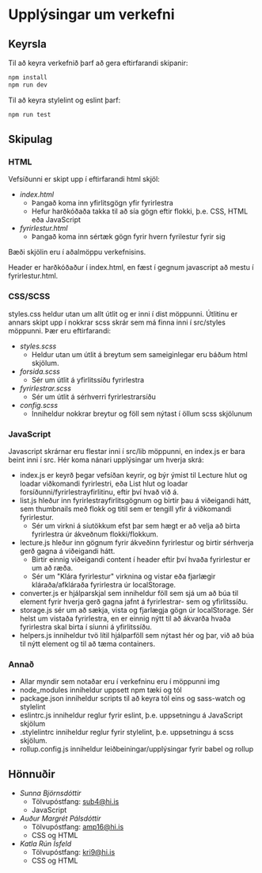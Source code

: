 
# Upplýsingar um verkefni #

## Keyrsla ##

Til að keyra verkefnið þarf að gera eftirfarandi skipanir:

```bash
npm install
npm run dev
```

Til að keyra stylelint og eslint þarf:

```bash
npm run test
```

## Skipulag ##

### HTML ###

Vefsíðunni er skipt upp í eftirfarandi html skjöl:

* _index.html_
    * Þangað koma inn yfirlitsgögn yfir fyrirlestra
    * Hefur harðkóðaða takka til að sía gögn eftir flokki, þ.e. CSS, HTML eða JavaScript
* _fyrirlestur.html_
    * Þangað koma inn sértæk gögn fyrir hvern fyrilestur fyrir sig

Bæði skjölin eru í aðalmöppu verkefnisins. 

Header er harðkóðaður í index.html, en fæst í gegnum javascript að mestu í fyrirlestur.html.

### CSS/SCSS ###

styles.css heldur utan um allt útlit og er inni í dist möppunni. Útlitinu er annars skipt upp í nokkrar scss skrár sem má finna inni í src/styles möppunni. Þær eru eftirfarandi:

* _styles.scss_
    * Heldur utan um útlit á breytum sem sameiginlegar eru báðum html skjölum.
* _forsida.scss_
    * Sér um útlit á yfirlitssíðu fyrirlestra
* _fyrirlestrar.scss_
    * Sér um útlit á sérhverri fyrirlestrarsíðu
* _config.scss_
    * Inniheldur nokkrar breytur og föll sem nýtast í öllum scss skjölunum

### JavaScript ###

Javascript skrárnar eru flestar inni í src/lib möppunni, en index.js er bara beint inni í src. Hér koma nánari upplýsingar um hverja skrá:

* index.js er keyrð þegar vefsíðan keyrir, og býr ýmist til Lecture hlut og loadar viðkomandi fyrirlestri, eða List hlut og loadar forsíðunni/fyrirlestrayfirlitinu, eftir því hvað við á.
* list.js hleður inn fyrirlestrayfirlitsgögnum og birtir þau á viðeigandi hátt, sem thumbnails með flokk og titil sem er tengill yfir á viðkomandi fyrirlestur.
    * Sér um virkni á síutökkum efst þar sem hægt er að velja að birta fyrirlestra úr ákveðnum flokki/flokkum.
* lecture.js hleður inn gögnum fyrir ákveðinn fyrirlestur og birtir sérhverja gerð gagna á viðeigandi hátt. 
    * Birtir einnig viðeigandi content í header eftir því hvaða fyrirlestur er um að ræða.
    * Sér um "Klára fyrirlestur" virknina og vistar eða fjarlægir kláraða/afkláraða fyrirlestra úr localStorage.
* converter.js er hjálparskjal sem inniheldur föll sem sjá um að búa til element fyrir hverja gerð gagna jafnt á fyrirlestrar- sem og yfirlitssíðu.
* storage.js sér um að sækja, vista og fjarlægja gögn úr localStorage. Sér helst um vistaða fyrirlestra, en er einnig nýtt til að ákvarða hvaða fyrirlestra skal birta í síunni á yfirlitssíðu.
* helpers.js inniheldur tvö lítil hjálparföll sem nýtast hér og þar, við að búa til nýtt element og til að tæma containers.

### Annað ###

* Allar myndir sem notaðar eru í verkefninu eru í möppunni img
* node_modules inniheldur uppsett npm tæki og tól
* package.json inniheldur scripts til að keyra tól eins og sass-watch og stylelint
* eslintrc.js inniheldur reglur fyrir eslint, þ.e. uppsetningu á JavaScript skjölum
* .stylelintrc inniheldur reglur fyrir stylelint, þ.e. uppsetningu á scss skjölum.
* rollup.config.js inniheldur leiðbeiningar/upplýsingar fyrir babel og rollup

## Hönnuðir ##

* _Sunna Björnsdóttir_
    * Tölvupóstfang: sub4@hi.is
    * JavaScript
* _Auður Margrét Pálsdóttir_
    * Tölvupóstfang: amp16@hi.is
    * CSS og HTML
* _Katla Rún Ísfeld_
    * Tölvupóstfang: kri9@hi.is
    * CSS og HTML



